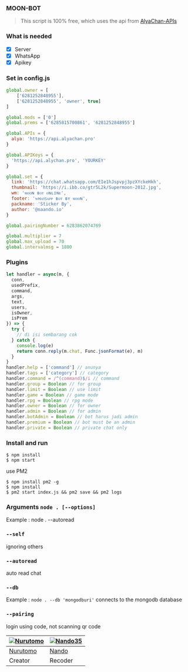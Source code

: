 ### MOON-BOT
> This script is 100% free, which uses the api from [AlyaChan-APIs](https://api.alyachan.pro)

### What is needed
- [x] Server
- [x] WhatsApp
- [x] Apikey

### Set in config.js
```Javascript
global.owner = [
    ['6281252848955'],
    ['6281252848955', 'owner', true]
]

global.mods = ['0']
global.prems = ['6285815700861', '6281252848955']

global.APIs = {
  alya: 'https://api.alyachan.pro'
}

global.APIKeys = {
  'https://api.alychan.pro', 'YOURKEY'
}

global.set = {
  link: 'https://chat.whatsapp.com/EIe1hJspvpj3pzXYckeHkh',
  thumbnail: 'https://i.ibb.co/gtr5L2k/Supermoon-2012.jpg',
  wm: 'ᴍᴏᴏɴ ʙᴏᴛ ᴏɴʟɪɴᴇ',
  footer: 'ᴡʜᴀᴛꜱᴀᴘᴘ ʙᴏᴛ ʙʏ ᴍᴏᴏɴ',
  packname: 'Sticker By',
  author: '@naando.io'
}

global.pairingNumber = 6283862074769

global.multiplier = 7 
global.max_upload = 70
global.intervalmsg = 1800
```

### Plugins
```Javascript
let handler = async(m, {
  conn,
  usedPrefix,
  command,
  args,
  text,
  users,
  isOwner,
  isPrem
}) => {
  try {
    // di isi sembarang cok
  } catch {
    console.log(e)
    return conn.reply(m.chat, Func.jsonFormat(e), m)
  }
}
handler.help = ['command'] // anunya
handler.tags = ['category'] // category
handler.command = /^(command)$/i // command
handler.group = Boolean // for group
handler.limit = Boolean // use limit
handler.game = Boolean // game mode
handler.rpg = Boolean // rpg mode
handler.owner = Boolean // for owner
handler.admin = Boolean // for admin
handler.botAdmin = Boolean // bot harus jadi admin
handler.premium = Boolean // bot must be an admin
handler.private = Boolean // private chat only
```

### Install and run
```
$ npm install
$ npm start
```

use PM2

```
$ npm install pm2 -g
$ npm install
$ pm2 start index.js && pm2 save && pm2 logs
```

### Arguments `node . [--options]`

Example : node . --autoread

### `--self`

ignoring others

### `--autoread`

auto read chat

### `--db`

Example : `node . --db 'mongodburi'`
connects to the mongodb database

### `--pairing`

login using code, not scanning qr code


[![Nurutomo](https://github.com/Nurutomo.png?size=100)](https://github.com/Nurutomo) | [![Nando35](https://github.com/moonxxl.png?size=100)](https://github.com/moonxxl)
----|----
[Nurutomo](https://github.com/Nurutomo) | [Nando](https://github.com/moonxxl)
 Creator | Recoder